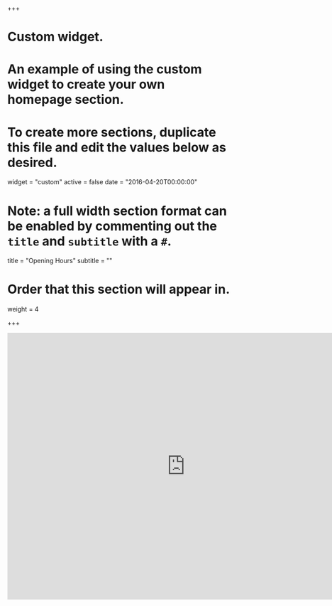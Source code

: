 +++
# Custom widget.
# An example of using the custom widget to create your own homepage section.
# To create more sections, duplicate this file and edit the values below as desired.
widget = "custom"
active = false
date = "2016-04-20T00:00:00"

# Note: a full width section format can be enabled by commenting out the `title` and `subtitle` with a `#`.
title = "Opening Hours"
subtitle = ""

# Order that this section will appear in.
weight = 4

+++

<div class="responsive-iframe-container"><iframe src="https://calendar.google.com/calendar/embed?title=LingLab%20Opening%20Hours&amp;mode=WEEK&amp;height=600&amp;wkst=1&amp;bgcolor=%23FFFFFF&amp;src=mu1u7hhmnu6t1mbmeafrs9l29s%40group.calendar.google.com&amp;color=%23A32929&amp;ctz=Europe%2FAthens" style="border-width:0" width="800" height="600" frameborder="0" scrolling="no"></iframe></div>
